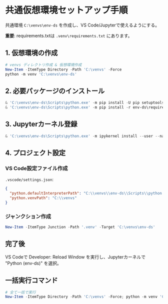 # 共通仮想環境セットアップ手順

共通環境 `C:\venvs\env-ds` を作成し、VS Code/Jupyterで使えるようにする。

**重要**: requirements.txtは `.venv\requirements.txt` にあります。

## 1. 仮想環境の作成

```powershell
# venvs ディレクトリ作成 & 仮想環境作成
New-Item -ItemType Directory -Path 'C:\venvs' -Force
python -m venv 'C:\venvs\env-ds'
```

## 2. 必要パッケージのインストール

```powershell
& 'C:\venvs\env-ds\Scripts\python.exe' -m pip install -U pip setuptools wheel ipykernel
& 'C:\venvs\env-ds\Scripts\python.exe' -m pip install -r env-ds\requirements.txt
```

## 3. Jupyterカーネル登録

```powershell
& 'C:\venvs\env-ds\Scripts\python.exe' -m ipykernel install --user --name env-ds --display-name 'Python (env-ds)'
```

## 4. プロジェクト設定

### VS Code設定ファイル作成

`.vscode/settings.json`:
```json
{
  "python.defaultInterpreterPath": "C:\\venvs\\env-ds\\Scripts\\python.exe",
  "python.venvPath": "C:\\venvs"
}
```

### ジャンクション作成

```powershell
New-Item -ItemType Junction -Path '.venv' -Target 'C:\venvs\env-ds'
```

## 完了後

VS Codeで Developer: Reload Window を実行し、Jupyterカーネルで "Python (env-ds)" を選択。

## 一括実行コマンド

```powershell
# 全て一括で実行
New-Item -ItemType Directory -Path 'C:\venvs' -Force; python -m venv 'C:\venvs\env-ds'; & 'C:\venvs\env-ds\Scripts\python.exe' -m pip install -U pip setuptools wheel ipykernel; & 'C:\venvs\env-ds\Scripts\python.exe' -m ipykernel install --user --name env-ds --display-name 'Python (env-ds)'; New-Item -ItemType Junction -Path '.venv' -Target 'C:\venvs\env-ds'
```